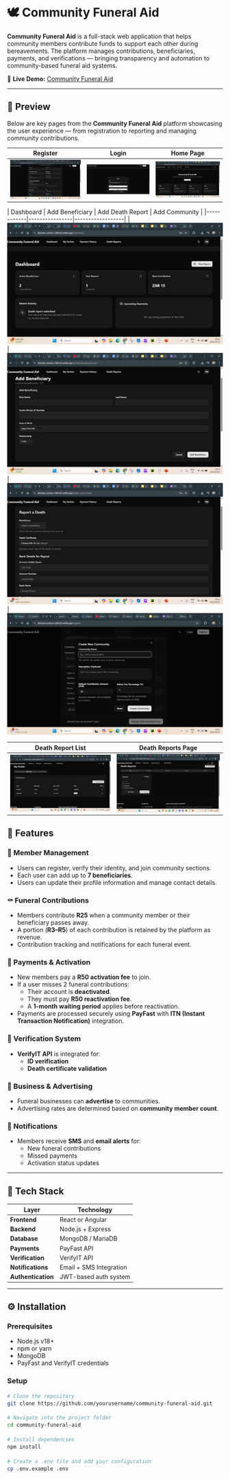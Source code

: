 # 🕊️ Community Funeral Aid

**Community Funeral Aid** is a full-stack web application that helps community members contribute funds to support each other during bereavements. The platform manages contributions, beneficiaries, payments, and verifications — bringing transparency and automation to community-based funeral aid systems.

🔗 **Live Demo:** [Community Funeral Aid](https://delicate-centaur-2db5d3.netlify.app/)

---

## 📸 Preview

Below are key pages from the **Community Funeral Aid** platform showcasing the user experience — from registration to reporting and managing community contributions.

| Register | Login | Home Page |
|-----------|--------|------------|
| ![Register Page](./client/src/assets/register.png) | ![Login Page](./client/src/assets/login.png) | ![Home Page](./client/src/assets/home%20page.png) |

| Dashboard | Add Beneficiary | Add Death Report | Add Community |
|------------|----------------|------------------|
| ![Dashboard](./client/src/assets/dashboard.png) | ![Add Beneficiary](./client/src/assets/add%20beneficiary.png) | ![Add Death Report](./client/src/assets/add%20death%20report.png) | ![Add Community](./client/src/assets/add%20community.png)

| Death Report List | Death Reports Page |
|--------------------|--------------------|
| ![Death Report List](./client/src/assets/death%20reports%20list.png) | ![Death Reports Page](./client/src/assets/death%20reports%20view.png) |



## 🚀 Features

### 👥 Member Management
- Users can register, verify their identity, and join community sections.
- Each user can add up to **7 beneficiaries**.
- Users can update their profile information and manage contact details.

### ⚰️ Funeral Contributions
- Members contribute **R25** when a community member or their beneficiary passes away.
- A portion (**R3–R5**) of each contribution is retained by the platform as revenue.
- Contribution tracking and notifications for each funeral event.

### 💸 Payments & Activation
- New members pay a **R50 activation fee** to join.
- If a user misses 2 funeral contributions:
  - Their account is **deactivated**.
  - They must pay **R50 reactivation fee**.
  - A **1-month waiting period** applies before reactivation.
- Payments are processed securely using **PayFast** with **ITN (Instant Transaction Notification)** integration.

### 🧾 Verification System
- **VerifyIT API** is integrated for:
  - **ID verification**
  - **Death certificate validation**

### 🏢 Business & Advertising
- Funeral businesses can **advertise** to communities.
- Advertising rates are determined based on **community member count**.

### 🔔 Notifications
- Members receive **SMS** and **email alerts** for:
  - New funeral contributions
  - Missed payments
  - Activation status updates

---

## 🧰 Tech Stack

| Layer | Technology |
|-------|-------------|
| **Frontend** | React or Angular |
| **Backend** | Node.js + Express |
| **Database** | MongoDB / MariaDB |
| **Payments** | PayFast API |
| **Verification** | VerifyIT API |
| **Notifications** | Email + SMS Integration |
| **Authentication** | JWT-based auth system |

---

## ⚙️ Installation

### Prerequisites
- Node.js v18+  
- npm or yarn  
- MongoDB  
- PayFast and VerifyIT credentials  

### Setup
```bash
# Clone the repository
git clone https://github.com/yourusername/community-funeral-aid.git

# Navigate into the project folder
cd community-funeral-aid

# Install dependencies
npm install

# Create a .env file and add your configuration
cp .env.example .env

